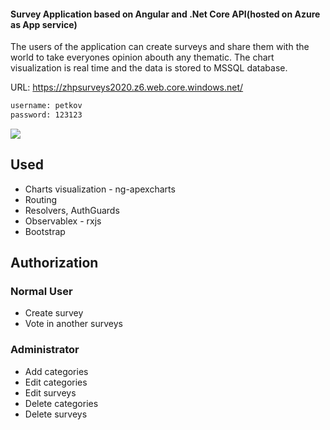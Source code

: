 #### Survey Application based on Angular and .Net Core API(hosted on Azure as App service)
The users of the application can create surveys and share them with the world to take everyones opinion abouth any thematic. The chart visualization is real time and the data is stored to MSSQL database.

URL: https://zhpsurveys2020.z6.web.core.windows.net/

```bash
username: petkov
password: 123123
```


![](http://g.recordit.co/Xmwb1cCACq.gif)

## Used
- Charts visualization - ng-apexcharts
- Routing
- Resolvers, AuthGuards
- Observablex - rxjs
- Bootstrap

## Authorization
### Normal User
* Create survey
* Vote in another surveys

### Administrator
* Add categories
* Edit categories
* Edit surveys
* Delete categories
* Delete surveys

